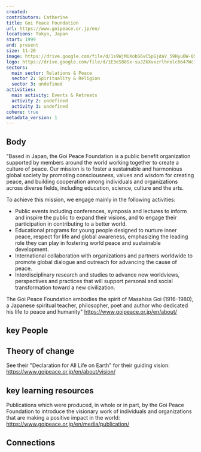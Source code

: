 ```yaml
---
created:
contributors: Catherine
title: Goi Peace Foundation
url: https://www.goipeace.or.jp/en/
locations: Tokyo, Japan
start: 1999
end: present
size: 11-20
image: https://drive.google.com/file/d/1s9WjMUXobS6vCSpGjdaV_59HyuBW-QSZ/view?usp=drive_link
logo: https://drive.google.com/file/d/1E3eS88Sx-suJZkXvxzrlhnolc6647Wc7/view?usp=drive_link
sectors:
  main sector: Relations & Peace
  sector 2: Spirituality & Religion
  sector 3: undefined
activities: 
  main activity: Events & Retreats
  activity 2: undefined
  activity 3: undefined
cohere: true
metadata_version: 1
---
```



## Body

"Based in Japan, the Goi Peace Foundation is a public benefit organization supported by members around the world working together to create a culture of peace. Our mission is to foster a sustainable and harmonious global society by promoting consciousness, values and wisdom for creating peace, and building cooperation among individuals and organizations across diverse fields, including education, science, culture and the arts.

To achieve this mission, we engage mainly in the following activities:
- Public events including conferences, symposia and lectures to inform and inspire the public to expand their visions, and to engage their participation in contributing to a better world.
- Educational programs for young people designed to nurture inner peace, respect for life and global awareness, emphasizing the leading role they can play in fostering world peace and sustainable development.
- International collaboration with organizations and partners worldwide to promote global dialogue and outreach for advancing the cause of peace.
- Interdisciplinary research and studies to advance new worldviews, perspectives and practices that will support personal and social transformation toward a new civilization.

The Goi Peace Foundation embodies the spirit of Masahisa Goi (1916-1980), a Japanese spiritual teacher, philosopher, poet and author who dedicated his life to peace and humanity"
https://www.goipeace.or.jp/en/about/ 

## key People



## Theory of change

See their "Declaration for All Life on Earth" for their guiding vision: https://www.goipeace.or.jp/en/about/vision/

## key learning resources

Publications which were produced, in whole or in part, by the Goi Peace Foundation to introduce the visionary work of individuals and organizations that are making a positive impact in the world: https://www.goipeace.or.jp/en/media/publication/

## Connections



